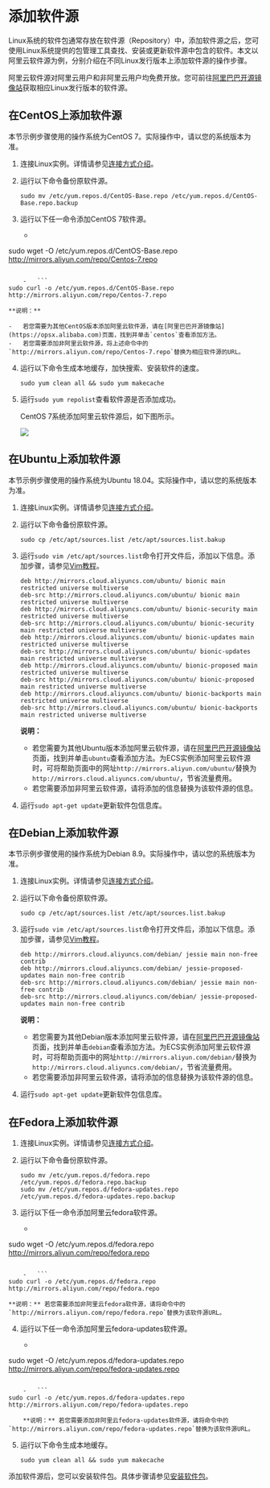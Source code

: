 # 添加软件源

Linux系统的软件包通常存放在软件源（Repository）中，添加软件源之后，您可使用Linux系统提供的包管理工具查找、安装或更新软件源中包含的软件。本文以阿里云软件源为例，分别介绍在不同Linux发行版本上添加软件源的操作步骤。

阿里云软件源对阿里云用户和非阿里云用户均免费开放。您可前往[阿里巴巴开源镜像站](https://opsx.alibaba.com)获取相应Linux发行版本的软件源。

## 在CentOS上添加软件源

本节示例步骤使用的操作系统为CentOS 7。实际操作中，请以您的系统版本为准。

1.  连接Linux实例。详情请参见[连接方式介绍](/intl.zh-CN/实例/连接实例/连接方式概述.md)。

2.  运行以下命令备份原软件源。

    ```
    sudo mv /etc/yum.repos.d/CentOS-Base.repo /etc/yum.repos.d/CentOS-Base.repo.backup
    ```

3.  运行以下任一命令添加CentOS 7软件源。

    -   ```
sudo wget -O /etc/yum.repos.d/CentOS-Base.repo http://mirrors.aliyun.com/repo/Centos-7.repo
```

    -   ```
sudo curl -o /etc/yum.repos.d/CentOS-Base.repo http://mirrors.aliyun.com/repo/Centos-7.repo
```

    **说明：**

    -   若您需要为其他CentOS版本添加阿里云软件源，请在[阿里巴巴开源镜像站](https://opsx.alibaba.com)页面，找到并单击`centos`查看添加方法。
    -   若您需要添加非阿里云软件源，将上述命令中的`http://mirrors.aliyun.com/repo/Centos-7.repo`替换为相应软件源的URL。
4.  运行以下命令生成本地缓存，加快搜索、安装软件的速度。

    ```
    sudo yum clean all && sudo yum makecache
    ```

5.  运行`sudo yum repolist`查看软件源是否添加成功。

    CentOS 7系统添加阿里云软件源后，如下图所示。

    ![](https://static-aliyun-doc.oss-accelerate.aliyuncs.com/assets/img/zh-CN/4214359951/p48248.png)


## 在Ubuntu上添加软件源

本节示例步骤使用的操作系统为Ubuntu 18.04。实际操作中，请以您的系统版本为准。

1.  连接Linux实例。详情请参见[连接方式介绍](/intl.zh-CN/实例/连接实例/连接方式概述.md)。

2.  运行以下命令备份原软件源。

    ```
    sudo cp /etc/apt/sources.list /etc/apt/sources.list.bakup
    ```

3.  运行`sudo vim /etc/apt/sources.list`命令打开文件后，添加以下信息。添加步骤，请参见[Vim教程](/intl.zh-CN/建站教程/Vim教程.md)。

    ```
    deb http://mirrors.cloud.aliyuncs.com/ubuntu/ bionic main restricted universe multiverse
    deb-src http://mirrors.cloud.aliyuncs.com/ubuntu/ bionic main restricted universe multiverse
    deb http://mirrors.cloud.aliyuncs.com/ubuntu/ bionic-security main restricted universe multiverse
    deb-src http://mirrors.cloud.aliyuncs.com/ubuntu/ bionic-security main restricted universe multiverse
    deb http://mirrors.cloud.aliyuncs.com/ubuntu/ bionic-updates main restricted universe multiverse
    deb-src http://mirrors.cloud.aliyuncs.com/ubuntu/ bionic-updates main restricted universe multiverse
    deb http://mirrors.cloud.aliyuncs.com/ubuntu/ bionic-proposed main restricted universe multiverse
    deb-src http://mirrors.cloud.aliyuncs.com/ubuntu/ bionic-proposed main restricted universe multiverse
    deb http://mirrors.cloud.aliyuncs.com/ubuntu/ bionic-backports main restricted universe multiverse
    deb-src http://mirrors.cloud.aliyuncs.com/ubuntu/ bionic-backports main restricted universe multiverse
    ```

    **说明：**

    -   若您需要为其他Ubuntu版本添加阿里云软件源，请在[阿里巴巴开源镜像站](https://opsx.alibaba.com)页面，找到并单击`ubuntu`查看添加方法。为ECS实例添加阿里云软件源时，可将帮助页面中的网址`http://mirrors.aliyun.com/ubuntu/`替换为`http://mirrors.cloud.aliyuncs.com/ubuntu/`，节省流量费用。
    -   若您需要添加非阿里云软件源，请将添加的信息替换为该软件源的信息。
4.  运行`sudo apt-get update`更新软件包信息库。


## 在Debian上添加软件源

本节示例步骤使用的操作系统为Debian 8.9。实际操作中，请以您的系统版本为准。

1.  连接Linux实例。详情请参见[连接方式介绍](/intl.zh-CN/实例/连接实例/连接方式概述.md)。

2.  运行以下命令备份原软件源。

    ```
    sudo cp /etc/apt/sources.list /etc/apt/sources.list.bakup
    ```

3.  运行`sudo vim /etc/apt/sources.list`命令打开文件后，添加以下信息。添加步骤，请参见[Vim教程](/intl.zh-CN/建站教程/Vim教程.md)。

    ```
    deb http://mirrors.cloud.aliyuncs.com/debian/ jessie main non-free contrib
    deb http://mirrors.cloud.aliyuncs.com/debian/ jessie-proposed-updates main non-free contrib
    deb-src http://mirrors.cloud.aliyuncs.com/debian/ jessie main non-free contrib
    deb-src http://mirrors.cloud.aliyuncs.com/debian/ jessie-proposed-updates main non-free contrib
    ```

    **说明：**

    -   若您需要为其他Debian版本添加阿里云软件源，请在[阿里巴巴开源镜像站](https://opsx.alibaba.com)页面，找到并单击`debian`查看添加方法。为ECS实例添加阿里云软件源时，可将帮助页面中的网址`http://mirrors.aliyun.com/debian/`替换为`http://mirrors.cloud.aliyuncs.com/debian/`，节省流量费用。
    -   若您需要添加非阿里云软件源，请将添加的信息替换为该软件源的信息。
4.  运行`sudo apt-get update`更新软件包信息库。


## 在Fedora上添加软件源

1.  连接Linux实例。详情请参见[连接方式介绍](/intl.zh-CN/实例/连接实例/连接方式概述.md)。

2.  运行以下命令备份原软件源。

    ```
    sudo mv /etc/yum.repos.d/fedora.repo /etc/yum.repos.d/fedora.repo.backup
    sudo mv /etc/yum.repos.d/fedora-updates.repo /etc/yum.repos.d/fedora-updates.repo.backup
    ```

3.  运行以下任一命令添加阿里云fedora软件源。

    -   ```
sudo wget -O /etc/yum.repos.d/fedora.repo http://mirrors.aliyun.com/repo/fedora.repo
```

    -   ```
sudo curl -o /etc/yum.repos.d/fedora.repo http://mirrors.aliyun.com/repo/fedora.repo
```

    **说明：** 若您需要添加非阿里云fedora软件源，请将命令中的`http://mirrors.aliyun.com/repo/fedora.repo`替换为该软件源URL。

4.  运行以下任一命令添加阿里云fedora-updates软件源。

    -   ```
sudo wget -O /etc/yum.repos.d/fedora-updates.repo http://mirrors.aliyun.com/repo/fedora-updates.repo
```

    -   ```
sudo curl -o /etc/yum.repos.d/fedora-updates.repo http://mirrors.aliyun.com/repo/fedora-updates.repo
```

        **说明：** 若您需要添加非阿里云fedora-updates软件源，请将命令中的`http://mirrors.aliyun.com/repo/fedora-updates.repo`替换为该软件源URL。

5.  运行以下命令生成本地缓存。

    ```
    sudo yum clean all && sudo yum makecache
    ```


添加软件源后，您可以安装软件包。具体步骤请参见[安装软件包](/intl.zh-CN/实例/管理实例/管理Linux实例软件/安装软件包.md)。

